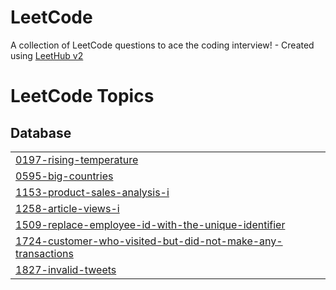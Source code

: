 # LeetCode
A collection of LeetCode questions to ace the coding interview! - Created using [LeetHub v2](https://github.com/arunbhardwaj/LeetHub-2.0)

<!---LeetCode Topics Start-->
# LeetCode Topics
## Database
|  |
| ------- |
| [0197-rising-temperature](https://github.com/j5t3313/LeetCode/tree/master/0197-rising-temperature) |
| [0595-big-countries](https://github.com/j5t3313/LeetCode/tree/master/0595-big-countries) |
| [1153-product-sales-analysis-i](https://github.com/j5t3313/LeetCode/tree/master/1153-product-sales-analysis-i) |
| [1258-article-views-i](https://github.com/j5t3313/LeetCode/tree/master/1258-article-views-i) |
| [1509-replace-employee-id-with-the-unique-identifier](https://github.com/j5t3313/LeetCode/tree/master/1509-replace-employee-id-with-the-unique-identifier) |
| [1724-customer-who-visited-but-did-not-make-any-transactions](https://github.com/j5t3313/LeetCode/tree/master/1724-customer-who-visited-but-did-not-make-any-transactions) |
| [1827-invalid-tweets](https://github.com/j5t3313/LeetCode/tree/master/1827-invalid-tweets) |
<!---LeetCode Topics End-->